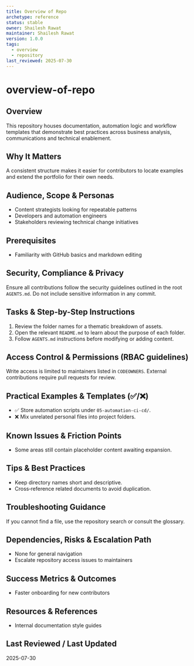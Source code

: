 ```yaml
---
title: Overview of Repo
archetype: reference
status: stable
owner: Shailesh Rawat
maintainer: Shailesh Rawat
version: 1.0.0
tags:
  - overview
  - repository
last_reviewed: 2025-07-30
---
```

# overview-of-repo

## Overview

This repository houses documentation, automation logic and workflow templates
that demonstrate best practices across business analysis, communications and
technical enablement.

## Why It Matters

A consistent structure makes it easier for contributors to locate examples and
extend the portfolio for their own needs.

## Audience, Scope & Personas

- Content strategists looking for repeatable patterns
- Developers and automation engineers
- Stakeholders reviewing technical change initiatives

## Prerequisites

- Familiarity with GitHub basics and markdown editing

## Security, Compliance & Privacy

Ensure all contributions follow the security guidelines outlined in the root
`AGENTS.md`. Do not include sensitive information in any commit.

## Tasks & Step-by-Step Instructions

1. Review the folder names for a thematic breakdown of assets.
2. Open the relevant `README.md` to learn about the purpose of each folder.
3. Follow `AGENTS.md` instructions before modifying or adding content.

## Access Control & Permissions (RBAC guidelines)

Write access is limited to maintainers listed in `CODEOWNERS`. External
contributions require pull requests for review.

## Practical Examples & Templates (✅/❌)

- ✅ Store automation scripts under `05-automation-ci-cd/`.
- ❌ Mix unrelated personal files into project folders.

## Known Issues & Friction Points

- Some areas still contain placeholder content awaiting expansion.

## Tips & Best Practices

- Keep directory names short and descriptive.
- Cross‑reference related documents to avoid duplication.

## Troubleshooting Guidance

If you cannot find a file, use the repository search or consult the glossary.

## Dependencies, Risks & Escalation Path

- None for general navigation
- Escalate repository access issues to maintainers

## Success Metrics & Outcomes

- Faster onboarding for new contributors

## Resources & References

- Internal documentation style guides

## Last Reviewed / Last Updated

2025-07-30
